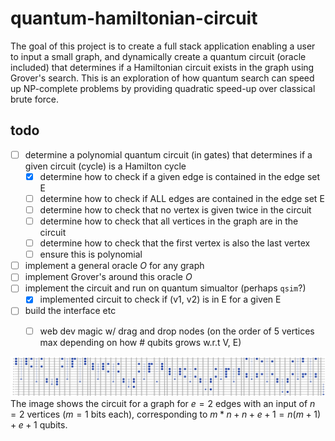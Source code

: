 # quantum-hamiltonian-circuit

The goal of this project is to create a full stack application enabling a user to input a small graph, and dynamically create a quantum circuit (oracle included) that determines if a Hamiltonian circuit exists in the graph using Grover's search. This is an exploration of how quantum search can speed up NP-complete problems by providing quadratic speed-up over classical brute force.

## todo

- [ ] determine a polynomial quantum circuit (in gates) that determines if a given circuit (cycle) is a Hamilton cycle
    - [x] determine how to check if a given edge is contained in the edge set E
    - [ ] determine how to check if ALL edges are contained in the edge set E
    - [ ] determine how to check that no vertex is given twice in the circuit
    - [ ] determine how to check that all vertices in the graph are in the circuit
    - [ ] determine how to check that the first vertex is also the last vertex 
    - [ ] ensure this is polynomial
- [ ] implement a general oracle $O$ for any graph
- [ ] implement Grover's around this oracle $O$ 
- [ ] implement the circuit and run on quantum simualtor (perhaps `qsim`?)
    - [x] implemented circuit to check if (v1, v2) is in E for a given E
- [ ] build the interface etc
    - [ ] web dev magic w/ drag and drop nodes (on the order of 5 vertices max depending on how # qubits grows w.r.t V, E)


![Circuit for edge checking](edgeCheckingCircuit.png)
The image shows the circuit for a graph for $e=2$ edges with an input of $n=2$ vertices ($m=1$ bits each), corresponding to $m*n + n + e+1=n(m+1)+e+1$ qubits.


